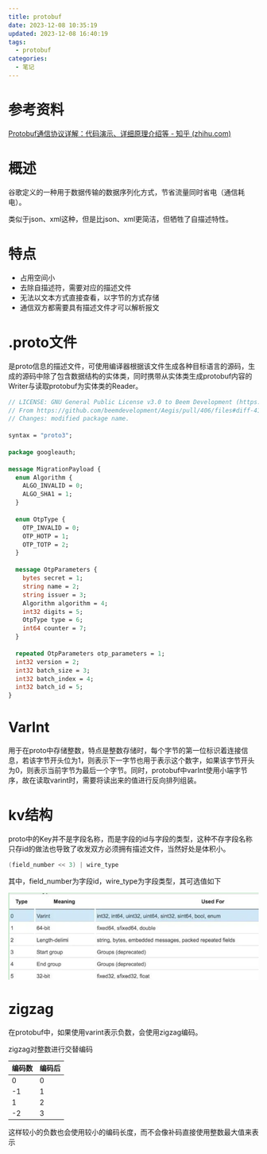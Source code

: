 ```yaml
---
title: protobuf
date: 2023-12-08 10:35:19
updated: 2023-12-08 16:40:19
tags:
  - protobuf
categories:
  - 笔记
---
```


# 参考资料

[Protobuf通信协议详解：代码演示、详细原理介绍等 - 知乎 (zhihu.com)](https://zhuanlan.zhihu.com/p/141415216)

# 概述

谷歌定义的一种用于数据传输的数据序列化方式，节省流量同时省电（通信耗电）。

类似于json、xml这种，但是比json、xml更简洁，但牺牲了自描述特性。

# 特点

- 占用空间小
- 去除自描述符，需要对应的描述文件
- 无法以文本方式直接查看，以字节的方式存储
- 通信双方都需要具有描述文件才可以解析报文

# .proto文件

是proto信息的描述文件，可使用编译器根据该文件生成各种目标语言的源码，生成的源码中除了包含数据结构的实体类，同时携带从实体类生成protobuf内容的Writer与读取protobuf为实体类的Reader。

```protobuf
// LICENSE: GNU General Public License v3.0 to Beem Development (https://github.com/beemdevelopment)
// From https://github.com/beemdevelopment/Aegis/pull/406/files#diff-410b85c0f939a198f70af5fc855a21ed
// Changes: modified package name.

syntax = "proto3";

package googleauth;

message MigrationPayload {
  enum Algorithm {
    ALGO_INVALID = 0;
    ALGO_SHA1 = 1;
  }

  enum OtpType {
    OTP_INVALID = 0;
    OTP_HOTP = 1;
    OTP_TOTP = 2;
  }

  message OtpParameters {
    bytes secret = 1;
    string name = 2;
    string issuer = 3;
    Algorithm algorithm = 4;
    int32 digits = 5;
    OtpType type = 6;
    int64 counter = 7;
  }

  repeated OtpParameters otp_parameters = 1;
  int32 version = 2;
  int32 batch_size = 3;
  int32 batch_index = 4;
  int32 batch_id = 5;
}
```

# VarInt

用于在proto中存储整数，特点是整数存储时，每个字节的第一位标识着连接信息，若该字节开头位为1，则表示下一字节也用于表示这个数字，如果该字节开头为0，则表示当前字节为最后一个字节。同时，protobuf中varInt使用小端字节序，故在读取varint时，需要将读出来的值进行反向排列组装。

# kv结构

proto中的Key并不是字段名称，而是字段的id与字段的类型，这种不存字段名称只存id的做法也导致了收发双方必须拥有描述文件，当然好处是体积小。

```java
(field_number << 3) | wire_type
```

其中，field_number为字段id，wire_type为字段类型，其可选值如下

![image-20231208133406531](protobuf/image-20231208133406531.png)

# zigzag

在protobuf中，如果使用varint表示负数，会使用zigzag编码。

zigzag对整数进行交替编码

| 编码数 | 编码后 |
| ------ | ------ |
| 0      | 0      |
| -1     | 1      |
| 1      | 2      |
| -2     | 3      |

这样较小的负数也会使用较小的编码长度，而不会像补码直接使用整数最大值来表示